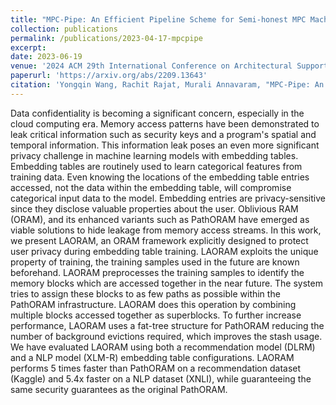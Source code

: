 ```yaml
---
title: "MPC-Pipe: An Efficient Pipeline Scheme for Semi-honest MPC Machine Learning"
collection: publications
permalink: /publications/2023-04-17-mpcpipe
excerpt: 
date: 2023-06-19
venue: '2024 ACM 29th International Conference on Architectural Support for Programming Languages and Operating Systems (ASPLOS)'
paperurl: 'https://arxiv.org/abs/2209.13643'
citation: 'Yongqin Wang, Rachit Rajat, Murali Annavaram, "MPC-Pipe: An Efficient Pipeline Scheme for Semi-honest MPC Machine Learning," 2024 ACM 29th International Conference on Architectural Support for Programming Languages and Operating Systems (ASPLOS'24).'
---
```

Data confidentiality is becoming a significant concern, especially in the cloud computing era. Memory access patterns have been demonstrated to leak critical information such as security keys and a program's spatial and temporal information. This information leak poses an even more significant privacy challenge in machine learning models with embedding tables. Embedding tables are routinely used to learn categorical features from training data. Even knowing the locations of the embedding table entries accessed, not the data within the embedding table, will compromise categorical input data to the model. Embedding entries are privacy-sensitive since they disclose valuable properties about the user. Oblivious RAM (ORAM), and its enhanced variants such as PathORAM have emerged as viable solutions to hide leakage from memory access streams.
In this work, we present LAORAM, an ORAM framework explicitly designed to protect user privacy during embedding table training. LAORAM exploits the unique property of training, the training samples used in the future are known beforehand. LAORAM preprocesses the training samples to identify the memory blocks which are accessed together in the near future. The system tries to assign these blocks to as few paths as possible within the PathORAM infrastructure.
LAORAM does this operation by combining multiple blocks accessed together as superblocks. To further increase performance, LAORAM uses a fat-tree structure for PathORAM reducing the number of background evictions required, which improves the stash usage. We have evaluated LAORAM using both a recommendation model (DLRM) and a NLP model (XLM-R) embedding table configurations. LAORAM performs 5 times faster than PathORAM on a recommendation dataset (Kaggle) and 5.4x faster on a NLP dataset (XNLI), while guaranteeing the same security guarantees as the original PathORAM.